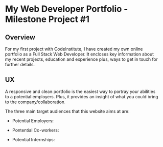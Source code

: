 # My Web Developer Portfolio - Milestone Project #1

## Overview

For my first project with CodeInstitute, I have created my own online portfolio as a Full Stack Web Developer. It encloses key information about my recent projects, education and experience plus, ways to get in touch for further details. 

## UX

A responsive and clean portfolio is the easiest way to portray your abilities to a potential employers. Plus, it provides an insight of what you could bring to the company/collaboration. 

The three main target audiences that this website aims at are:

* Potential Employers: 

* Pontential Co-workers:

* Potential Internships:







